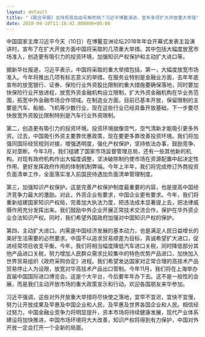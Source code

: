```yaml
---
layout: default
title: "《联合早报》支持贸易自由号角吹响？习近平博鳌演讲，宣布多项扩大开放重大举措"
date: 2018-04-10T11:18:42.000000+08:00
---
```


中国国家主席习近平今天（10日）在博鳌亚洲论坛2018年年会开幕式发表主旨演讲时，宣布了在扩大开放方面中国将采取的几项重大举措。其中包括大幅度放宽市场准入，创造更有吸引力的投资环境，加强知识产权保护和主动扩大进口等。

据新华社报道，习近平表示，中国将采取的重大举措包括，第一，大幅度放宽市场准入。今年将推出几项有标志意义的举措。在服务业特别是金融业方面，去年年底宣布的放宽银行、证券、保险行业外资股比限制的重大措施要确保落地，同时要加快保险行业开放进程，放宽外资金融机构设立限制，扩大外资金融机构在华业务范围，拓宽中外金融市场合作领域。在制造业方面，目前已基本开放，保留限制的主要是汽车、船舶、飞机等少数行业，现在这些行业已经具备开放基础，下一步要尽快放宽外资股比限制特别是汽车行业外资限制。

第二，创造更有吸引力的投资环境。投资环境就像空气，空气清新才能吸引更多外资。过去，中国吸引外资主要靠优惠政策，现在要更多靠改善投资环境。我们将加强同国际经贸规则对接，增强透明度，强化产权保护，坚持依法办事，鼓励竞争、反对垄断。今年3月，我们组建了国家市场监督管理总局，还有一些其他新的机构，对现有政府机构作出大幅度调整，坚决破除制约使市场在资源配置中起决定性作用、更好发挥政府作用的体制机制弊端。今年上半年，我们将完成修订外商投资负面清单工作，全面落实准入前国民待遇加负面清单管理制度。

第三，加强知识产权保护。这是完善产权保护制度最重要的内容，也是提高中国经济竞争力最大的激励。对此，外资企业有要求，中国企业更有要求。今年，我们将重新组建国家知识产权局，完善加大执法力度，把违法成本显著提上去，把法律威慑作用充分发挥出来。我们鼓励中外企业开展正常技术交流合作，保护在华外资企业合法知识产权。同时，我们希望外国政府加强对中国知识产权的保护。

第四，主动扩大进口。内需是中国经济发展的基本动力，也是满足人民日益增长的美好生活需要的必然要求。中国不以追求贸易顺差为目标，真诚希望扩大进口，促进经常项目收支平衡。今年，我们将相当幅度降低汽车进口关税，同时降低部分其他产品进口关税，努力增加人民群众需求比较集中的特色优势产品进口，加快加入世界贸易组织《政府采购协定》进程。我们希望发达国家对正常合理的高技术产品贸易停止人为设限，放宽对华高技术产品出口管制。今年11月，我们将在上海举办首届中国国际进口博览会。这是个大平台，今后要年年办下去。这不是一般性的会展，而是我们主动开放市场的重大政策宣示和行动。欢迎各国朋友来华参加。

习近平强调，这些对外开放重大举措将尽快使之落地，宜早不宜迟，宜快不宜慢，努力让开放成果及早惠及中国企业和人民，及早惠及世界各国企业和人民。相信经过努力，中国金融业竞争力将明显提升，资本市场将持续健康发展，现代产业体系建设将加快推进，中国市场环境将大大改善，知识产权将得到有力保护，中国对外开放一定会打开一个全新的局面。

